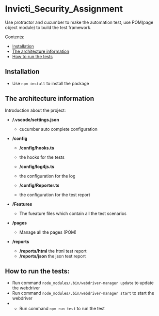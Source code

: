<!--
  * browser: architecture
  * version: 1.0.0
  * updated: 2021-05-17T09:39:34Z
  * contact: Shuai Wang (shuai.wang.kaos@gmail.com)
-->

# Invicti_Security_Assignment

Use protractor and cucumber to make the automation test, use POM(page object module) to build the test framework.

Contents:

* [Installation](#installation)
* [The architecture information](#the-architecture-information)
* [How to run the tests](#how-to-run-the-tests)


## Installation

* Use `npm install` to install the package

## The architecture information

Introduction about the project:

  * **/.vscode/settings.json**
    *  cucumber auto complete configuration

  * **/config**
    * **/config/hooks.ts** 
     * the hooks for the tests
    
    * **/config/log4js.ts** 
     * the configuration for the log
    
    * **/config/Reporter.ts** 
     * the configuration for the test report

  * **/Features**
    * The fueature files which contain all the test scenarios  

  * **/pages**
    * Manage all the pages (POM)

  * **/reports**
    * **/reports/html** the html test report
    * **/reports/json** the json test report

## How to run the tests:
  * Run command `node_modules/.bin/webdriver-manager update` to update the webdriver
  * Run command `node_modules/.bin/webdriver-manager start` to start the webdriver
  * * Run command `npm run test` to run the test
